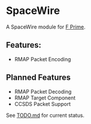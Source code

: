 # SpaceWire

A SpaceWire module for [F Prime](https://github.com/nasa/fprime).

## Features:
* RMAP Packet Encoding

## Planned Features
* RMAP Packet Decoding
* RMAP Target Component
* CCSDS Packet Support

See [TODO.md](./TODO.md) for current status.
